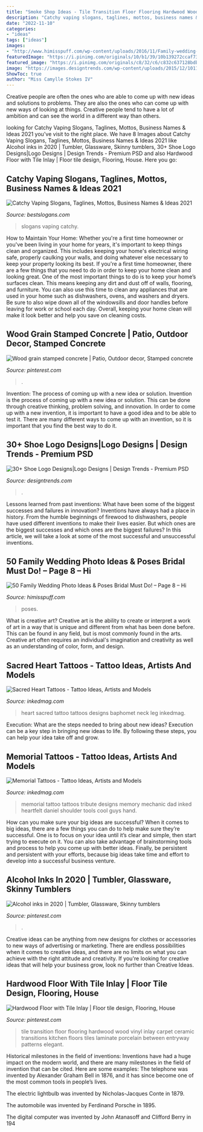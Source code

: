```yaml
---
title: "Smoke Shop Ideas - Tile Transition Floor Flooring Hardwood Wood Vinyl Inlay Carpet Ceramic Transitions Kitchen Floors Tiles Laminate Porcelain Between Entryway Patterns Elegant"
description: "Catchy vaping slogans, taglines, mottos, business names &amp; ideas 2021"
date: "2022-11-10"
categories:
- "ideas"
tags: ["ideas"]
images:
- "http://www.himisspuff.com/wp-content/uploads/2016/11/Family-wedding-photos-with-childern-3.jpg"
featuredImage: "https://i.pinimg.com/originals/10/b1/39/10b139272ccaf73a3127bf3f7b2fbe56.png"
featured_image: "https://i.pinimg.com/originals/c8/32/c6/c832c637128bdb510a5fa8ee054ce7d4.jpg"
image: "https://images.designtrends.com/wp-content/uploads/2015/12/10112304/Hermans-Shoe-Shop.jpg"
ShowToc: true
author: "Miss Camylle Stokes IV"
---
```



Creative people are often the ones who are able to come up with new ideas and solutions to problems. They are also the ones who can come up with new ways of looking at things. Creative people tend to have a lot of ambition and can see the world in a different way than others.

	

		
looking for Catchy Vaping Slogans, Taglines, Mottos, Business Names &amp; Ideas 2021 you've visit to the right place. We have 8 Images about Catchy Vaping Slogans, Taglines, Mottos, Business Names &amp; Ideas 2021 like Alcohol inks in 2020 | Tumbler, Glassware, Skinny tumblers, 30+ Shoe Logo Designs|Logo Designs | Design Trends - Premium PSD and also Hardwood Floor with Tile Inlay | Floor tile design, Flooring, House. Here you go:
		
    
## Catchy Vaping Slogans, Taglines, Mottos, Business Names &amp; Ideas 2021

<img loading=lazy src="http://www.bestslogans.com/img/pics/201711_1540_fbgfg.png" onerror="this.onerror=null;this.src='https://tse3.mm.bing.net/th?id=OIP.ZjlEjMJJ3L0m89bI7uVapgHaHa&amp;pid=15.1';" alt="Catchy Vaping Slogans, Taglines, Mottos, Business Names &amp; Ideas 2021">

_Source: bestslogans.com_

>slogans vaping catchy. 

	

How to Maintain Your Home: Whether you're a first time homeowner or you've been living in your home for years, it's important to keep things clean and organized. This includes keeping your home's electrical wiring safe, properly caulking your walls, and doing whatever else necessary to keep your property looking its best.
If you're a first time homeowner, there are a few things that you need to do in order to keep your home clean and looking great. One of the most important things to do is to keep your home’s surfaces clean. This means keeping any dirt and dust off of walls, flooring, and furniture. You can also use this time to clean any appliances that are used in your home such as dishwashers, ovens, and washers and dryers. Be sure to also wipe down all of the windowsills and door handles before leaving for work or school each day. Overall, keeping your home clean will make it look better and help you save on cleaning costs.

    
## Wood Grain Stamped Concrete | Patio, Outdoor Decor, Stamped Concrete

<img loading=lazy src="https://i.pinimg.com/736x/67/1d/78/671d786287b2ed838a50a0dd52ed89de--stamped-concrete-wood-grain.jpg" onerror="this.onerror=null;this.src='https://tse2.mm.bing.net/th?id=OIP.y29yfEGqYrc9F5KGfbpYuAHaEK&amp;pid=15.1';" alt="Wood grain stamped concrete | Patio, Outdoor decor, Stamped concrete">

_Source: pinterest.com_

>. 

	

Invention: The process of coming up with a new idea or solution.
Invention is the process of coming up with a new idea or solution. This can be done through creative thinking, problem solving, and innovation. In order to come up with a new invention, it is important to have a good idea and to be able to test it. There are many different ways to come up with an invention, so it is important that you find the best way to do it.

    
## 30+ Shoe Logo Designs|Logo Designs | Design Trends - Premium PSD

<img loading=lazy src="https://images.designtrends.com/wp-content/uploads/2015/12/10112304/Hermans-Shoe-Shop.jpg" onerror="this.onerror=null;this.src='https://tse3.mm.bing.net/th?id=OIP.9NNNupf2rCjYOi5jfbyJAAHaFO&amp;pid=15.1';" alt="30+ Shoe Logo Designs|Logo Designs | Design Trends - Premium PSD">

_Source: designtrends.com_

>. 

	

Lessons learned from past inventions: What have been some of the biggest successes and failures in innovation?
Inventions have always had a place in history. From the humble beginnings of firewood to dishwashers, people have used different inventions to make their lives easier. But which ones are the biggest successes and which ones are the biggest failures? In this article, we will take a look at some of the most successful and unsuccessful inventions.

    
## 50 Family Wedding Photo Ideas &amp; Poses Bridal Must Do! – Page 8 – Hi

<img loading=lazy src="http://www.himisspuff.com/wp-content/uploads/2016/11/Family-wedding-photos-with-childern-3.jpg" onerror="this.onerror=null;this.src='https://tse4.mm.bing.net/th?id=OIP.OjMdUXxXNAPM5mnvN7ORhQHaLH&amp;pid=15.1';" alt="50 Family Wedding Photo Ideas &amp; Poses Bridal Must Do! – Page 8 – Hi">

_Source: himisspuff.com_

>poses. 

	

What is creative art?
Creative art is the ability to create or interpret a work of art in a way that is unique and different from what has been done before. This can be found in any field, but is most commonly found in the arts. Creative art often requires an individual's imagination and creativity as well as an understanding of color, form, and design.

    
## Sacred Heart Tattoos - Tattoo Ideas, Artists And Models

<img loading=lazy src="https://www.inkedmag.com/.image/t_share/MTU5MDMzMTAwMzg3NzU1ODAw/feture2.jpg" onerror="this.onerror=null;this.src='https://tse3.mm.bing.net/th?id=OIP.YSRT5l_UdFEVNADqx4EcXgHaHe&amp;pid=15.1';" alt="Sacred Heart Tattoos - Tattoo Ideas, Artists and Models">

_Source: inkedmag.com_

>heart sacred tattoo tattoos designs baphomet neck leg inkedmag. 

	

Execution: What are the steps needed to bring about new ideas?
Execution can be a key step in bringing new ideas to life. By following these steps, you can help your idea take off and grow.

    
## Memorial Tattoos - Tattoo Ideas, Artists And Models

<img loading=lazy src="https://www.inkedmag.com/.image/t_share/MTU5MDMyODYwOTQ0MDQ5OTQ0/memorial_feature.jpg" onerror="this.onerror=null;this.src='https://tse2.mm.bing.net/th?id=OIP.oCZNq4drYhRyMs4WAjzIHAHaHa&amp;pid=15.1';" alt="Memorial Tattoos - Tattoo Ideas, Artists and Models">

_Source: inkedmag.com_

>memorial tattoo tattoos tribute designs memory mechanic dad inked heartfelt daniel shoulder tools cool guys hand. 

	

How can you make sure your big ideas are successful?
When it comes to big ideas, there are a few things you can do to help make sure they’re successful. One is to focus on your idea until it’s clear and simple, then start trying to execute on it. You can also take advantage of brainstorming tools and process to help you come up with better ideas. Finally, be persistent and persistent with your efforts, because big ideas take time and effort to develop into a successful business venture.

    
## Alcohol Inks In 2020 | Tumbler, Glassware, Skinny Tumblers

<img loading=lazy src="https://i.pinimg.com/originals/c8/32/c6/c832c637128bdb510a5fa8ee054ce7d4.jpg" onerror="this.onerror=null;this.src='https://tse3.mm.bing.net/th?id=OIP.YlHleRbyiS8GkhXiI3ElkgHaJ4&amp;pid=15.1';" alt="Alcohol inks in 2020 | Tumbler, Glassware, Skinny tumblers">

_Source: pinterest.com_

>. 

	

Creative ideas can be anything from new designs for clothes or accessories to new ways of advertising or marketing. There are endless possibilities when it comes to creative ideas, and there are no limits on what you can achieve with the right attitude and creativity. If you're looking for creative ideas that will help your business grow, look no further than Creative Ideas.

    
## Hardwood Floor With Tile Inlay | Floor Tile Design, Flooring, House

<img loading=lazy src="https://i.pinimg.com/originals/10/b1/39/10b139272ccaf73a3127bf3f7b2fbe56.png" onerror="this.onerror=null;this.src='https://tse4.mm.bing.net/th?id=OIP.8JDyVXy3cXvX-Rd-SdwragHaJ3&amp;pid=15.1';" alt="Hardwood Floor with Tile Inlay | Floor tile design, Flooring, House">

_Source: pinterest.com_

>tile transition floor flooring hardwood wood vinyl inlay carpet ceramic transitions kitchen floors tiles laminate porcelain between entryway patterns elegant. 

	

Historical milestones in the field of inventions:
Inventions have had a huge impact on the modern world, and there are many milestones in the field of invention that can be cited. Here are some examples:
The telephone was invented by Alexander Graham Bell in 1876, and it has since become one of the most common tools in people’s lives.

The electric lightbulb was invented by Nicholas-Jacques Conte in 1879.

The automobile was invented by Ferdinand Porsche in 1895. 

The digital computer was invented by John Atanasoff and Clifford Berry in 194
